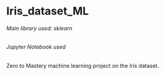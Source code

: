 # Iris_dataset_ML
###### Main library used: sklearn
###### Jupyter Notebook used

Zero to Mastery machine learning project on the Iris dataset.
